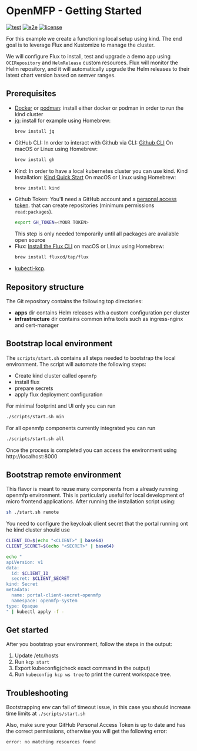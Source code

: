 # OpenMFP - Getting Started

[![test](https://github.com/fluxcd/flux2-kustomize-helm-example/workflows/test/badge.svg)](https://github.com/fluxcd/flux2-kustomize-helm-example/actions)
[![e2e](https://github.com/fluxcd/flux2-kustomize-helm-example/workflows/e2e/badge.svg)](https://github.com/fluxcd/flux2-kustomize-helm-example/actions)
[![license](https://img.shields.io/github/license/fluxcd/flux2-kustomize-helm-example.svg)](https://github.com/fluxcd/flux2-kustomize-helm-example/blob/main/LICENSE)

For this example we create a functioning local setup using kind.
The end goal is to leverage Flux and Kustomize to manage the cluster.

We will configure Flux to install, test and upgrade a demo app using
`OCIRepository` and `HelmRelease` custom resources.
Flux will monitor the Helm repository, and it will automatically
upgrade the Helm releases to their latest chart version based on semver ranges.

## Prerequisites

- [Docker](https://www.docker.com) or [podman](https://podman.io): install either docker or podman in order to run the kind cluster
- [jq](https://jqlang.github.io/jq/): install for example using Homebrew:
  ```sh
  brew install jq
  ```
- GitHub CLI: In order to interact with Github via CLI: [Github CLI]([https://kind.sigs.k8s.io/docs/user/quick-start/](https://cli.github.com/))
  On macOS or Linux using Homebrew:
  ```sh
  brew install gh
  ```
- Kind: In order to have a local kubernetes cluster you can use kind. Kind Installation: [Kind Quick Start](https://kind.sigs.k8s.io/docs/user/quick-start/)
  On macOS or Linux using Homebrew:
  ```sh
  brew install kind
  ```
- Github Token: You'll need a GitHub account and a [personal access token](https://help.github.com/en/github/authenticating-to-github/creating-a-personal-access-token-for-the-command-line). that can create repositories (minimum permissions `read:packages`).
  ```sh
  export GH_TOKEN=<YOUR TOKEN>
  ```
  This step is only needed temporarily until all packages are available open source
- Flux: [Install the Flux CLI](https://fluxcd.io/flux/installation/) on macOS or Linux using Homebrew:
    ```sh
    brew install fluxcd/tap/flux
    ```
- [kubectl-kcp](https://docs.kcp.io/kcp/v0.24/setup/kubectl-plugin/).

## Repository structure

The Git repository contains the following top directories:

- **apps** dir contains Helm releases with a custom configuration per cluster
- **infrastructure** dir contains common infra tools such as ingress-nginx and cert-manager

## Bootstrap local environment

The `scripts/start.sh` contains all steps needed to bootstrap the local environment. The script will automate the following steps:
- Create kind cluster called `openmfp`
- install flux
- prepare secrets
- apply flux deployment configuration

For minimal footprint and UI only you can run
```sh
./scripts/start.sh min
```

For all openmfp components currently integrated you can run
```sh
./scripts/start.sh all
```

Once the process is completed you can access the environment using http://localhost:8000


## Bootstrap remote environment

This flavor is meant to reuse many components from a already running openmfp environment. This is particularly useful 
for local development of micro frontend applications. After running the installation script using:
```sh
sh ./start.sh remote
```

You need to configure the keycloak client secret that the portal running ont he kind cluster should use
```sh
CLIENT_ID=$(echo "<CLIENT>" | base64)
CLIENT_SECRET=$(echo "<SECRET>" | base64)

echo "
apiVersion: v1
data:
  id: $CLIENT_ID
  secret: $CLIENT_SECRET
kind: Secret
metadata:
  name: portal-client-secret-openmfp
  namespace: openmfp-system
type: Opaque
" | kubectl apply -f -
```

## Get started

After you bootstrap your environment, follow the steps in the output:
1. Update /etc/hosts
2. Run `kcp start`
3. Export kubeconfig(check exact command in the output)
4. Run `kubeconfig kcp ws tree` to print the current workspace tree.

## Troubleshooting

Bootstrapping env can fail of timeout issue, in this case you should increase time limits at `./scripts/start.sh`

Also, make sure your GitHub Personal Access Token is up to date and has the correct permissions,
otherwise you will get the following error:
```
error: no matching resources found
```
